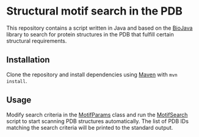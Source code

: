 # Structural motif search in the PDB

This repository contains a script written in Java and based on the [BioJava](https://github.com/biojava/biojava) library to search for protein structures in the PDB that fulfill certain structural requirements.

## Installation

Clone the repository and install dependencies using [Maven](https://maven.apache.org) with `mvn install`.

## Usage

Modify search criteria in the [MotifParams](https://github.com/lafita/motif-search/blob/master/src/main/java/main/MotifParams.java) class and run the [MotifSearch](https://github.com/lafita/motif-search/blob/master/src/main/java/main/MotifSearch.java) script to start scanning PDB structures automatically.
The list of PDB IDs matching the search criteria will be printed to the standard output.
